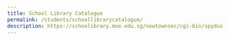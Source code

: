 ```yaml
---
title: School Library Catalogue
permalink: /students/schoollibrarycatalogue/
description: https://schoolibrary.moe.edu.sg/newtownsec/cgi-bin/spydus.exe/MSGTRN/WPAC/HOME
---
```


